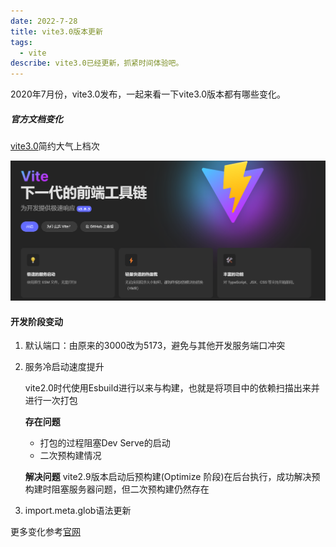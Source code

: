 ```yaml
---
date: 2022-7-28
title: vite3.0版本更新
tags:
  - vite
describe: vite3.0已经更新，抓紧时间体验吧。
---
```

  
2020年7月份，vite3.0发布，一起来看一下vite3.0版本都有哪些变化。

##### 官方文档变化

[vite3.0](https://cn.vitejs.dev/)简约大气上档次

![截图](./images/vite3.0image.jpg)

#### 开发阶段变动

1. 默认端口：由原来的3000改为5173，避免与其他开发服务端口冲突
2. 服务冷启动速度提升

   vite2.0时代使用Esbuild进行以来与构建，也就是将项目中的依赖扫描出来并进行一次打包<br />

   **存在问题**
   - 打包的过程阻塞Dev Serve的启动
   - 二次预构建情况
  
   **解决问题**
   vite2.9版本启动后预构建(Optimize 阶段)在后台执行，成功解决预构建时阻塞服务器问题，但二次预构建仍然存在

   
3. import.meta.glob语法更新


更多变化参考[官网](https://cn.vitejs.dev/guide/migration.html#config-options-changes)
